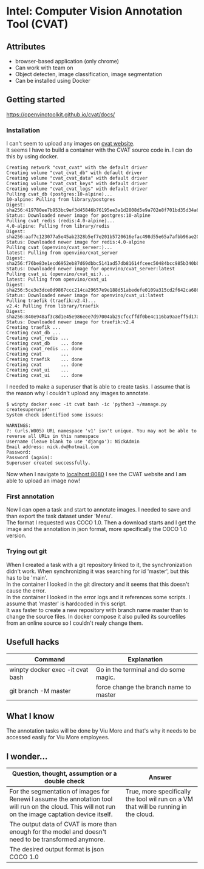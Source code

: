 # Intel: Computer Vision Annotation Tool (CVAT)
## Attributes
<ul>
    <li>browser-based application (only chrome)</li>
    <li>Can work with team on</li>
    <li>Object detecten, image classification, image segmentation</li>
    <li>Can be installed using Docker</li>
</ul>

## Getting started
https://openvinotoolkit.github.io/cvat/docs/

### Installation
I can't seem to upload any images on [cvat website](https://cvat.org/). <br>
It seems I have to build a container with the CVAT source code in. I can do this by using docker.
```
Creating network "cvat_cvat" with the default driver
Creating volume "cvat_cvat_db" with default driver
Creating volume "cvat_cvat_data" with default driver
Creating volume "cvat_cvat_keys" with default driver
Creating volume "cvat_cvat_logs" with default driver
Pulling cvat_db (postgres:10-alpine)...
10-alpine: Pulling from library/postgres
Digest: sha256:419780ee7b953bc9ef3d45846b76195ee3a1d2808d5e9a702e8f701bd35d34a6
Status: Downloaded newer image for postgres:10-alpine
Pulling cvat_redis (redis:4.0-alpine)...
4.0-alpine: Pulling from library/redis
Digest: sha256:aaf7c123077a5e45ab2328b5ef7e201b5720616efac498d55e65a7afbb96ae20
Status: Downloaded newer image for redis:4.0-alpine
Pulling cvat (openvino/cvat_server:)...
latest: Pulling from openvino/cvat_server
Digest: sha256:f76be83e1ecd6952eb87d69dbbc5141ad57db81614fceec50484bcc985b340bb
Status: Downloaded newer image for openvino/cvat_server:latest
Pulling cvat_ui (openvino/cvat_ui:)...
latest: Pulling from openvino/cvat_ui
Digest: sha256:5ce3e3dce0d9867ccc214ca29657e9e188d51abedefe0109a315cd2f642ca686
Status: Downloaded newer image for openvino/cvat_ui:latest
Pulling traefik (traefik:v2.4)...
v2.4: Pulling from library/traefik
Digest: sha256:840e948af3c8d1e45e986eee7d97004ab29cfccffdf0be4c116ba9aaeff5d17a
Status: Downloaded newer image for traefik:v2.4
Creating traefik ...
Creating cvat_db ...
Creating cvat_redis ...
Creating cvat_db    ... done
Creating cvat_redis ... done
Creating cvat       ...
Creating traefik    ... done
Creating cvat       ... done
Creating cvat_ui    ...
Creating cvat_ui    ... done
```

I needed to make a superuser that is able to create tasks. I assume that is the reason why I couldn't upload any images to annotate.
```
$ winpty docker exec -it cvat bash -ic 'python3 ~/manage.py createsuperuser'
System check identified some issues:

WARNINGS:
?: (urls.W005) URL namespace 'v1' isn't unique. You may not be able to reverse all URLs in this namespace
Username (leave blank to use 'django'): NickAdmin
Email address: nick.dw@hotmail.com
Password:
Password (again):
Superuser created successfully.
```

Now when I navigate to [localhost:8080](http://localhost:8080/) I see the CVAT website and I am able to upload an image now!

### First annotation
Now I can open a task and start to annotate images. I needed to save and than export the task dataset under 'Menu'.<br>
The format I requested was COCO 1.0. Then a download starts and I get the image and the annotation in json format, more specifically the COCO 1.0 version.

### Trying out git
When I created a task with a git repository linked to it, the synchronization didn't work. When synchronizing it was searching for id 'master', but this has to be 'main'. 
<br>
In the container I looked in the git directory and it seems that this doesn't cause the error.<br>
In the container I looked in the error logs and it references some scripts. I assume that 'master' is hardcoded in this script.<br>
It was faster to create a new repository with branch name master than to change the source files. In docker compose it also pulled its sourcefiles from an online source so I couldn't realy change them.

## Usefull hacks

| Command | Explanation |
| -- | -- |
| winpty docker exec -it cvat bash | Go in the terminal and do some magic. |
| git branch -M master | force change the branch name to master |

## What I know
The annotation tasks will be done by Viu More and that's why it needs to be accessed easily for Viu More employees.

## I wonder...

| Question, thought, assumption or a double check | Answer |
| -- | -- |
| For the segmentation of images for Renewi I assume the annotation tool will run on the cloud. This will not run on the image captation device itself. | True, more specifically the tool wil run on a VM that will be running in the cloud. |
| The output data of CVAT is more than enough for the model and doesn't need to be transformed anymore. |  |
| The desired output format is json COCO 1.0 | |

